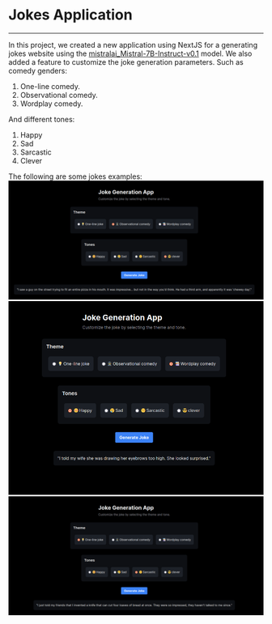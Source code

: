 # Jokes Application
-----------------------------------

In this project, we created a new application using NextJS for a generating jokes website using the [mistralai_Mistral-7B-Instruct-v0.1](https://huggingface.co/mistralai/Mistral-7B-Instruct-v0.1) model. We also added a feature to customize the joke generation parameters. Such as comedy genders:
1. One-line comedy.
2. Observational comedy.
3. Wordplay comedy.


And different tones:
1. Happy
2. Sad
3. Sarcastic
4. Clever

The following are some jokes examples:
![plot](./examples/Clever-Observational.png)
![plot](./examples/Happy-wordplay.png)
![plot](./examples/Sarcastic-OneLiner.png)